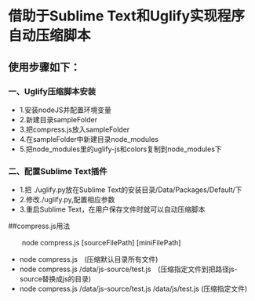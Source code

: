 # 借助于Sublime Text和Uglify实现程序自动压缩脚本

## 使用步骤如下：
### 一、Uglify压缩脚本安装
* 1.安装nodeJS并配置环境变量
* 2.新建目录sampleFolder
* 3.把compress.js放入sampleFolder
* 4.在sampleFolder中新建目录node_modules
* 5.把node_modules里的uglify-js和colors复制到node_modules下

### 二、配置Sublime Text插件
* 1.把 ./uglify.py放在Sublime Text的安装目录/Data/Packages/Default/下
* 2.修改./uglify.py,配置相应参数
* 3.重启Sublime Text，在用户保存文件时就可以自动压缩脚本

##compress.js用法

　　node compress.js [sourceFilePath] [miniFilePath] 
* node compress.js　(压缩默认目录所有文件)
* node compress.js /data/js-source/test.js　(压缩指定文件到把路径js-source替换成js的目录)
* node compress.js /data/js-source/test.js /data/js/test.js (压缩指定文件)